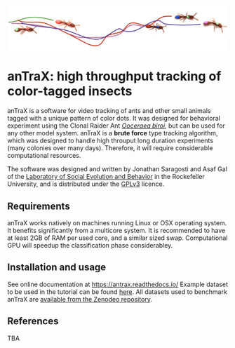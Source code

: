 ![trails](https://github.com/Social-Evolution-and-Behavior/anTraX/blob/master/docs/images/trails.png)

# **anTraX**: high throughput tracking of color-tagged insects

anTraX is a software for video tracking of ants and other small animals tagged with a unique pattern of color dots. It was designed for behavioral experiment using the Clonal Raider Ant [*Ooceraea biroi*](https://en.m.wikipedia.org/wiki/Ooceraea_biroi), but can be used for any other model system. anTraX is a **brute force** type tracking algorithm, which was designed to handle high throuput long duration experiments (many colonies over many days). Therefore, it will require considerable computational resources. 

The software was designed and written by Jonathan Saragosti and Asaf Gal of the [Laboratory of Social Evolution and Behavior](https://www.rockefeller.edu/research/2280-kronauer-laboratory/) in the Rockefeller University, and is distributed under the [GPLv3](https://github.com/Social-Evolution-and-Behavior/CATT/blob/master/LICENSE) licence.


## Requirements

anTraX works natively on machines running Linux or OSX operating system. It benefits significantly from a multicore system. It is recommended to have at least 2GB of RAM per used core, and a similar sized swap. Computational GPU will speedup the classification phase considerabley. 


## Installation and usage

See online documentation at https://antrax.readthedocs.io/
Example dataset to be used in the tutorial can be found [here](https://github.com/Social-Evolution-and-Behavior/anTraX-data).
All datasets used to benchmark anTraX are [available from the Zenodeo repository](https://zenodo.org/record/3740547).

## References

TBA
